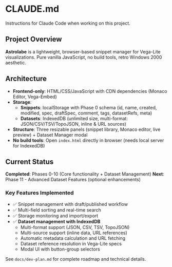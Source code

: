 # CLAUDE.md

Instructions for Claude Code when working on this project.

## Project Overview

**Astrolabe** is a lightweight, browser-based snippet manager for Vega-Lite visualizations. Pure vanilla JavaScript, no build tools, retro Windows 2000 aesthetic.

## Architecture

- **Frontend-only**: HTML/CSS/JavaScript with CDN dependencies (Monaco Editor, Vega-Embed)
- **Storage**:
  - **Snippets**: localStorage with Phase 0 schema (id, name, created, modified, spec, draftSpec, comment, tags, datasetRefs, meta)
  - **Datasets**: IndexedDB (unlimited size, multi-format: JSON/CSV/TSV/TopoJSON, inline & URL sources)
- **Structure**: Three resizable panels (snippet library, Monaco editor, live preview) + Dataset Manager modal
- **No build tools**: Open `index.html` directly in browser (needs local server for IndexedDB)

## Current Status

**Completed**: Phases 0-10 (Core functionality + Dataset Management)
**Next**: Phase 11 - Advanced Dataset Features (optional enhancements)

### Key Features Implemented
- ✅ Snippet management with draft/published workflow
- ✅ Multi-field sorting and real-time search
- ✅ Storage monitoring and import/export
- ✅ **Dataset management with IndexedDB**
  - Multi-format support (JSON, CSV, TSV, TopoJSON)
  - Multi-source support (inline data, URL references)
  - Automatic metadata calculation and URL fetching
  - Dataset reference resolution in Vega-Lite specs
  - Modal UI with button-group selectors

See `docs/dev-plan.md` for complete roadmap and technical details.
